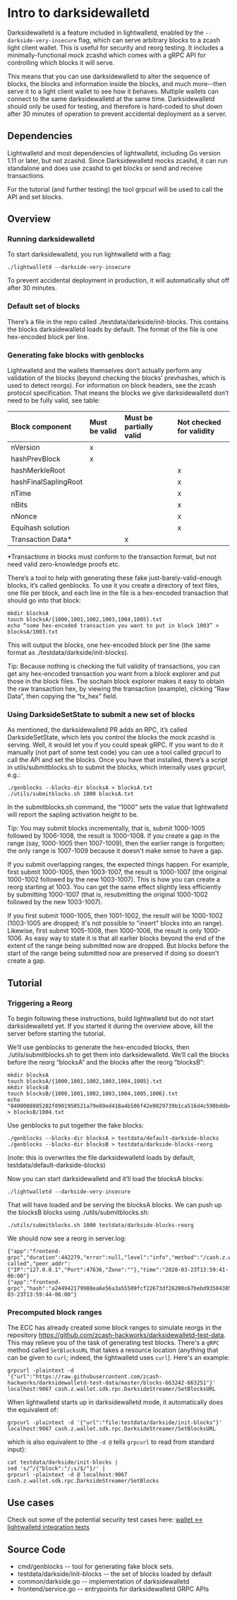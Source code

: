 # Intro to darksidewalletd

Darksidewalletd is a feature included in lightwalletd, enabled by the
`--darkside-very-insecure` flag, which can serve arbitrary blocks to a zcash
light client wallet. This is useful for security and reorg testing. It includes
a minimally-functional mock zcashd which comes with a gRPC API for controlling
which blocks it will serve.

This means that you can use darksidewalletd to alter the sequence of blocks, the
blocks and information inside the blocks, and much more--then serve it to
a light client wallet to see how it behaves. Multiple wallets can connect to the
same darksidewalletd at the same time. Darksidewalletd should only be used for
testing, and therefore is hard-coded to shut down after 30 minutes of operation
to prevent accidental deployment as a server.

## Dependencies 

Lightwalletd and most dependencies of lightwalletd, including Go version 1.11 or
later, but not zcashd. Since Darksidewalletd mocks zcashd, it can run standalone
and does use zcashd to get blocks or send and receive transactions.

For the tutorial (and further testing) the tool grpcurl will be used to call the
API and set blocks.

## Overview
### Running darksidewalletd

To start darksidewalletd, you run lightwalletd with a flag:

`./lightwalletd --darkside-very-insecure`

To prevent accidental deployment in production, it will automatically shut off
after 30 minutes.

### Default set of blocks

There’s a file in the repo called ./testdata/darkside/init-blocks. This
contains the blocks darksidewalletd loads by default. The format of the file is
one hex-encoded block per line.

### Generating fake blocks with genblocks

Lightwalletd and the wallets themselves don’t actually perform any validation of
the blocks (beyond checking the blocks’ prevhashes, which is used to detect
reorgs). For information on block headers, see the zcash protocol specification.
That means the blocks we give darksidewalletd don’t need to be fully valid, see
table:


Block component|Must be valid|Must be partially valid|Not checked for validity 
:-----|:-----|:-----|:-----
nVersion|x| | 
hashPrevBlock|x| | 
hashMerkleRoot| | |x 
hashFinalSaplingRoot| | |x 
nTime| | |x 
nBits| | |x 
nNonce| | |x 
Equihash solution| | |x 
Transaction Data*| |x|  

\*Transactions in blocks must conform to the transaction format, but not need
valid zero-knowledge proofs etc.

There’s a tool to help with generating these fake just-barely-valid-enough
blocks, it’s called genblocks. To use it you create a directory of text files,
one file per block, and each line in the file is a hex-encoded transaction that
should go into that block:

```
mkdir blocksA
touch blocksA/{1000,1001,1002,1003,1004,1005}.txt
echo “some hex-encoded transaction you want to put in block 1003” > blocksA/1003.txt
```

This will output the blocks, one hex-encoded block per line (the same format as
./testdata/darkside/init-blocks). 

Tip: Because nothing is checking the full validity of transactions, you can get
any hex-encoded transaction you want from a block explorer and put those in the
block files. The sochain block explorer makes it easy to obtain the raw
transaction hex, by viewing the transaction (example), clicking “Raw Data”, then
copying the “tx_hex” field.

### Using DarksideSetState to submit a new set of blocks

As mentioned, the darksidewalletd PR adds an RPC, it’s called DarksideSetState,
which lets you control the blocks the mock zcashd is serving. Well, it would let
you if you could speak gRPC. If you want to do it manually (not part of some
test code) you can use a tool called grpcurl to call the API and set the blocks.
Once you have that installed, there’s a script in utils/submitblocks.sh to
submit the blocks, which internally uses grpcurl, e.g.:

```
./genblocks --blocks-dir blocksA > blocksA.txt
./utils/submitblocks.sh 1000 blocksA.txt
```

In the submitblocks.sh command, the “1000” sets the value that lightwalletd will
report the sapling activation height to be.

Tip: You may submit blocks incrementally, that is, submit 1000-1005 followed
by 1006-1008, the result is 1000-1008. If you create a gap in the range (say,
1000-1005 then 1007-1009), then the earlier range is forgotten; the only range
is 1007-1009 because it doesn't make sense to have a gap.

If you submit overlapping ranges, the expected things happen. For example, first
submit 1000-1005, then 1003-1007, the result is 1000-1007 (the original 1000-1002
followed by the new 1003-1007). This is how you can create a reorg starting at 1003.
You can get the same effect slightly less efficiently by submitting 1000-1007 (that
is, resubmitting the original 1000-1002 followed by the new 1003-1007).

If you first submit 1000-1005, then 1001-1002, the result will be 1000-1002
(1003-1005 are dropped; it's not possible to "insert" blocks into an range).
Likewise, first submit 1005-1008, then 1000-1006, the result is only 1000-1006. As
easy way to state it is that all earlier blocks beyond the end of the extent of
the range being submitted now are dropped. But blocks before the start of the range
being submitted now are preserved if doing so doesn't create a gap.

## Tutorial
### Triggering a Reorg

To begin following these instructions, build lightwalletd but do not start
darksidewalletd yet. If you started it during the overview above, kill the
server before starting the tutorial. 

We’ll use genblocks to generate the hex-encoded blocks, then
./utils/submitblocks.sh to get them into darksidewalletd. We’ll call the blocks
before the reorg “blocksA” and the blocks after the reorg “blocksB”:

```
mkdir blocksA
touch blocksA/{1000,1001,1002,1003,1004,1005}.txt
mkdir blocksB
touch blocksB/{1000,1001,1002,1003,1004,1005,1006}.txt
echo "0400008085202f8901950521a79e89ed418a4b506f42e9829739b1ca516d4c590bddb4465b4b347bb2000000006a4730440220142920f2a9240c5c64406668c9a16d223bd01db33a773beada7f9c9b930cf02b0220171cbee9232f9c5684eb918db70918e701b86813732871e1bec6fbfb38194f53012102975c020dd223263d2a9bfff2fa6004df4c07db9f01c531967546ef941e2fcfbffeffffff026daf9b00000000001976a91461af073e7679f06677c83aa48f205e4b98feb8d188ac61760356100000001976a91406f6b9a7e1525ee12fd77af9b94a54179785011b88ac4c880b007f880b000000000000000000000000" > blocksB/1004.txt
```

Use genblocks to put together the fake blocks:

```
./genblocks --blocks-dir blocksA > testdata/default-darkside-blocks
./genblocks --blocks-dir blocksB > testdata/darkside-blocks-reorg
```

(note: this is overwrites the file darksidewalletd loads by default, testdata/default-darkside-blocks)

Now you can start darksidewalletd and it’ll load the blocksA blocks:

`./lightwalletd --darkside-very-insecure`

That will have loaded and be serving the blocksA blocks. We can push up the
blocksB blocks using ./utils/submitblocks.sh:

`./utils/submitblocks.sh 1000 testdata/darkside-blocks-reorg`

We should now see a reorg in server.log:

```
{"app":"frontend-grpc","duration":442279,"error":null,"level":"info","method":"/cash.z.wallet.sdk.rpc.CompactTxStreamer/DarksideSetState","msg":"method called","peer_addr":{"IP":"127.0.0.1","Port":47636,"Zone":""},"time":"2020-03-23T13:59:41-06:00"}
{"app":"frontend-grpc","hash":"a244942179988ea6e56a3a55509fcf22673df26200c67bebd93504385a1a7c4f","height":1004,"level":"warning","msg":"REORG","phash":"06e7c72646e3d51417de25bd83896c682b72bdf5be680908d621cba86d222798","reorg":1,"time":"2020-03-23T13:59:44-06:00"}
```

### Precomputed block ranges

The ECC has already created some block ranges to simulate reorgs in
the repository https://github.com/zcash-hackworks/darksidewalletd-test-data.
This may relieve you of the task of generating test blocks. There's a `gRPC` method
called `SetBlocksURL` that takes a resource location (anything that can be
given to `curl`; indeed, the lightwalletd uses `curl`). Here's an example:

`grpcurl -plaintext -d '{"url":"https://raw.githubusercontent.com/zcash-hackworks/darksidewalletd-test-data/master/blocks-663242-663251"}' localhost:9067 cash.z.wallet.sdk.rpc.DarksideStreamer/SetBlocksURL`

When lightwalletd starts up in darksidewalletd mode, it automatically does the
equivalent of:

`grpcurl -plaintext -d '{"url":"file:testdata/darkside/init-blocks"}' localhost:9067 cash.z.wallet.sdk.rpc.DarksideStreamer/SetBlocksURL`

which is also equivalent to (the `-d @` tells `grpcurl` to read from standard input):
```
cat testdata/darkside/init-blocks |
sed 's/^/{"block":"/;s/$/"}/' |
grpcurl -plaintext -d @ localhost:9067 cash.z.wallet.sdk.rpc.DarksideStreamer/SetBlocks
```

## Use cases

Check out some of the potential security test cases here: [wallet <->
lightwalletd integration
tests](https://github.com/zcash/lightwalletd/blob/master/docs/integration-tests.md)

## Source Code
* cmd/genblocks -- tool for generating fake block sets.
* testdata/darkside/init-blocks -- the set of blocks loaded by default
* common/darkside.go -- implementation of darksidewalletd
* frontend/service.go -- entrypoints for darksidewalletd GRPC APIs
